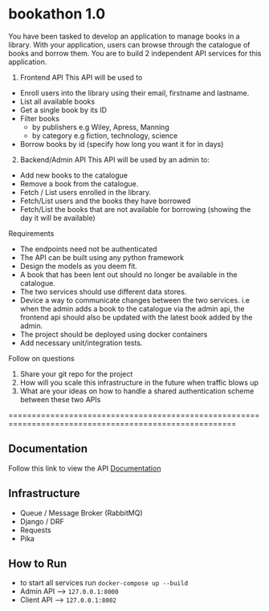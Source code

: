# bookathon 1.0

You have been tasked to develop an application to manage books in a library. With your application, users can browse through the catalogue of books and borrow them. You are to build 2 independent API services for this application. 

1. Frontend API
  This API will be used to 
  * Enroll users into the library using their email, firstname and lastname.
  * List all available books
  * Get a single book by its ID
  * Filter books 
    * by publishers e.g Wiley, Apress, Manning 
    * by category e.g fiction, technology, science
  * Borrow books by id (specify how long you want it for in days)

  
2. Backend/Admin API
  This API will be used by an admin to: 
  * Add new books to the catalogue
  * Remove a book from the catalogue.
  * Fetch / List users enrolled in the library.
  * Fetch/List users and the books they have borrowed
  * Fetch/List the books that are not available for borrowing (showing the day it will be available)


Requirements

* The endpoints need not be authenticated
* The API can be built using any python framework
* Design the models as you deem fit. 
* A book that has been lent out should no longer be available in the catalogue.
* The two services should use different data stores.
* Device a way to communicate changes between the two services. i.e when the admin adds a book to the catalogue via the admin api, the frontend api should also be updated with the latest book added by the admin.
* The project should be deployed using docker containers
* Add necessary unit/integration tests.


Follow on questions

1. Share your git repo for the project
2. How will you scale this infrastructure in the future when traffic blows up
3. What are your ideas on how to handle a shared authentication scheme between these two APIs


=======================================================================================================

## Documentation

 Follow this link to view the API [Documentation](https://documenter.getpostman.com/view/13957299/UVeMH3j7)
 
 
## Infrastructure
 - Queue / Message Broker (RabbitMQ)
 - Django / DRF
 - Requests
 - Pika


## How to Run

- to start all services run `docker-compose up --build`
- Admin API --> `127.0.0.1:8000`
- Client API --> `127.0.0.1:8002`
